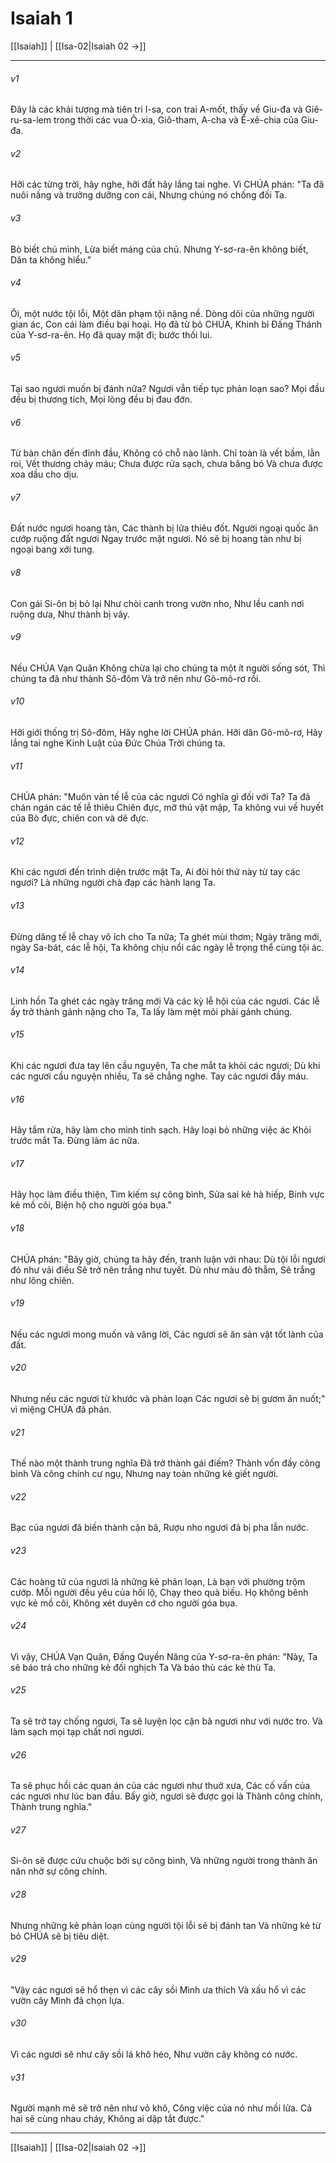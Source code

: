# Isaiah 1

[[Isaiah]] | [[Isa-02|Isaiah 02 →]]
***



###### v1 
Đây là các khải tượng mà tiên tri I-sa, con trai A-mốt, thấy về Giu-đa và Giê-ru-sa-lem trong thời các vua Ô-xia, Giô-tham, A-cha và Ê-xê-chia của Giu-đa. 

###### v2 
Hỡi các từng trời, hãy nghe, hỡi đất hãy lắng tai nghe. Vì CHÚA phán: "Ta đã nuôi nấng và trưởng dưỡng con cái, Nhưng chúng nó chống đối Ta. 

###### v3 
Bò biết chủ mình, Lừa biết máng của chủ. Nhưng Y-sơ-ra-ên không biết, Dân ta không hiểu." 

###### v4 
Ôi, một nước tội lỗi, Một dân phạm tội nặng nề. Dòng dõi của những người gian ác, Con cái làm điều bại hoại. Họ đã từ bỏ CHÚA, Khinh bỉ Đấng Thánh của Y-sơ-ra-ên. Họ đã quay mặt đi; bước thối lui. 

###### v5 
Tại sao ngươi muốn bị đánh nữa? Ngươi vẫn tiếp tục phản loạn sao? Mọi đầu đều bị thương tích, Mọi lòng đều bị đau đớn. 

###### v6 
Từ bàn chân đến đỉnh đầu, Không có chỗ nào lành. Chỉ toàn là vết bầm, lằn roi, Vết thương chảy máu; Chưa được rửa sạch, chưa băng bó Và chưa được xoa dầu cho dịu. 

###### v7 
Đất nước ngươi hoang tàn, Các thành bị lửa thiêu đốt. Người ngoại quốc ăn cướp ruộng đất ngươi Ngay trước mặt ngươi. Nó sẽ bị hoang tàn như bị ngoại bang xới tung. 

###### v8 
Con gái Si-ôn bị bỏ lại Như chòi canh trong vườn nho, Như lều canh nơi ruộng dưa, Như thành bị vây. 

###### v9 
Nếu CHÚA Vạn Quân Không chừa lại cho chúng ta một ít người sống sót, Thì chúng ta đã như thành Sô-đôm Và trở nên như Gô-mô-rơ rồi. 

###### v10 
Hỡi giới thống trị Sô-đôm, Hãy nghe lời CHÚA phán. Hỡi dân Gô-mô-rơ, Hãy lắng tai nghe Kinh Luật của Đức Chúa Trời chúng ta. 

###### v11 
CHÚA phán: "Muôn vàn tế lễ của các ngươi Có nghĩa gì đối với Ta? Ta đã chán ngán các tế lễ thiêu Chiên đực, mỡ thú vật mập, Ta không vui về huyết của Bò đực, chiên con và dê đực. 

###### v12 
Khi các ngươi đến trình diện trước mặt Ta, Ai đòi hỏi thứ này từ tay các ngươi? Là những người chà đạp các hành lang Ta. 

###### v13 
Đừng dâng tế lễ chay vô ích cho Ta nữa; Ta ghét mùi thơm; Ngày trăng mới, ngày Sa-bát, các lễ hội, Ta không chịu nổi các ngày lễ trọng thể cùng tội ác. 

###### v14 
Linh hồn Ta ghét các ngày trăng mới Và các kỳ lễ hội của các ngươi. Các lễ ấy trở thành gánh nặng cho Ta, Ta lấy làm mệt mỏi phải gánh chúng. 

###### v15 
Khi các ngươi đưa tay lên cầu nguyện, Ta che mắt ta khỏi các ngươi; Dù khi các ngươi cầu nguyện nhiều, Ta sẽ chẳng nghe. Tay các ngươi đầy máu. 

###### v16 
Hãy tắm rửa, hãy làm cho mình tinh sạch. Hãy loại bỏ những việc ác Khỏi trước mắt Ta. Đừng làm ác nữa. 

###### v17 
Hãy học làm điều thiện, Tìm kiếm sự công bình, Sửa sai kẻ hà hiếp, Binh vực kẻ mồ côi, Biện hộ cho người góa bụa." 

###### v18 
CHÚA phán: "Bây giờ, chúng ta hãy đến, tranh luận với nhau: Dù tội lỗi ngươi đỏ như vải điều Sẽ trở nên trắng như tuyết. Dù như màu đỏ thẫm, Sẽ trắng như lông chiên. 

###### v19 
Nếu các ngươi mong muốn và vâng lời, Các ngươi sẽ ăn sản vật tốt lành của đất. 

###### v20 
Nhưng nếu các ngươi từ khước và phản loạn Các ngươi sẽ bị gươm ăn nuốt;" vì miệng CHÚA đã phán. 

###### v21 
Thế nào một thành trung nghĩa Đã trở thành gái điếm? Thành vốn đầy công bình Và công chính cư ngụ, Nhưng nay toàn những kẻ giết người. 

###### v22 
Bạc của ngươi đã biến thành cặn bã, Rượu nho ngươi đã bị pha lẫn nước. 

###### v23 
Các hoàng tử của ngươi là những kẻ phản loạn, Là bạn với phường trộm cướp. Mỗi người đều yêu của hối lộ, Chạy theo quà biếu. Họ không bênh vực kẻ mồ côi, Không xét duyên cớ cho người góa bụa. 

###### v24 
Vì vậy, CHÚA Vạn Quân, Đấng Quyền Năng của Y-sơ-ra-ên phán: "Này, Ta sẽ báo trả cho những kẻ đối nghịch Ta Và báo thù các kẻ thù Ta. 

###### v25 
Ta sẽ trở tay chống ngươi, Ta sẽ luyện lọc cặn bã ngươi như với nước tro. Và làm sạch mọi tạp chất nơi ngươi. 

###### v26 
Ta sẽ phục hồi các quan án của các ngươi như thuở xưa, Các cố vấn của các ngươi như lúc ban đầu. Bấy giờ, ngươi sẽ được gọi là Thành công chính, Thành trung nghĩa." 

###### v27 
Si-ôn sẽ được cứu chuộc bởi sự công bình, Và những người trong thành ăn năn nhờ sự công chính. 

###### v28 
Nhưng những kẻ phản loạn cùng người tội lỗi sẽ bị đánh tan Và những kẻ từ bỏ CHÚA sẽ bị tiêu diệt. 

###### v29 
"Vậy các ngươi sẽ hổ thẹn vì các cây sồi Mình ưa thích Và xấu hổ vì các vườn cây Mình đã chọn lựa. 

###### v30 
Vì các ngươi sẽ như cây sồi lá khô héo, Như vườn cây không có nước. 

###### v31 
Người mạnh mẽ sẽ trở nên như vỏ khô, Công việc của nó như mồi lửa. Cả hai sẽ cùng nhau cháy, Không ai dập tắt được."

***
[[Isaiah]] | [[Isa-02|Isaiah 02 →]]
